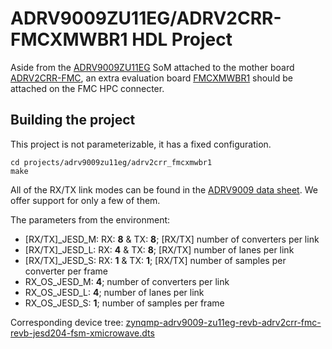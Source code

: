 # ADRV9009ZU11EG/ADRV2CRR-FMCXMWBR1 HDL Project

Aside from the [ADRV9009ZU11EG](https://www.analog.com/adrv9009-zu11eg) SoM attached to the mother board [ADRV2CRR-FMC](https://www.analog.com/adrv2crr-fmc), an extra evaluation board [FMCXMWBR1](https://www.analog.com/ad-fmcxmwbr1-ebz) should be attached on the FMC HPC connecter.

## Building the project

This project is not parameterizable, it has a fixed configuration.

```
cd projects/adrv9009zu11eg/adrv2crr_fmcxmwbr1
make
```

All of the RX/TX link modes can be found in the [ADRV9009 data sheet](https://www.analog.com/media/en/technical-documentation/data-sheets/ADRV9009.pdf). We offer support for only a few of them.

The parameters from the environment:

- [RX/TX]_JESD_M: RX: **8** & TX: **8**; [RX/TX] number of converters per link
- [RX/TX]_JESD_L: RX: **4** & TX: **8**; [RX/TX] number of lanes per link
- [RX/TX]_JESD_S: RX: **1** & TX: **1**; [RX/TX] number of samples per converter per frame
- RX_OS_JESD_M: **4**; number of converters per link
- RX_OS_JESD_L: **4**; number of lanes per link
- RX_OS_JESD_S: **1**; number of samples per frame

Corresponding device tree: [zynqmp-adrv9009-zu11eg-revb-adrv2crr-fmc-revb-jesd204-fsm-xmicrowave.dts](https://github.com/analogdevicesinc/linux/blob/main/arch/arm64/boot/dts/xilinx/zynqmp-adrv9009-zu11eg-revb-adrv2crr-fmc-revb-jesd204-fsm-xmicrowave.dts)